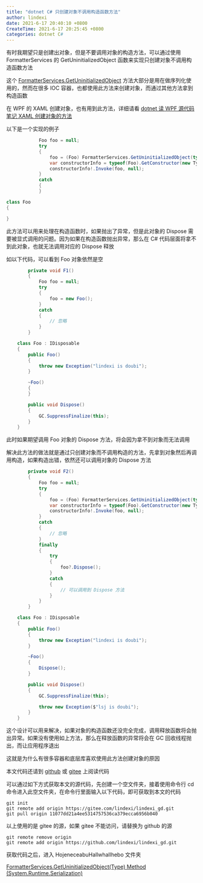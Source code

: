 ```yaml
---
title: "dotnet C# 只创建对象不调用构造函数方法"
author: lindexi
date: 2021-6-17 20:40:10 +0800
CreateTime: 2021-6-17 20:25:45 +0800
categories: dotnet C#
---
```


有时我期望只是创建出对象，但是不要调用对象的构造方法，可以通过使用 FormatterServices 的 GetUninitializedObject 函数来实现只创建对象不调用构造函数方法

<!--more-->


<!-- 发布 -->

这个 [FormatterServices.GetUninitializedObject](https://docs.microsoft.com/en-us/dotnet/api/system.runtime.serialization.formatterservices.getuninitializedobject?WT.mc_id=WD-MVP-5003260) 方法大部分是用在做序列化使用的，然而在很多 IOC 容器，也都使用此方法来创建对象，而通过其他方法拿到构造函数

在 WPF 的 XAML 创建对象，也有用到此方法，详细请看 [dotnet 读 WPF 源代码笔记 XAML 创建对象的方法](https://blog.lindexi.com/post/dotnet-%E8%AF%BB-WPF-%E6%BA%90%E4%BB%A3%E7%A0%81%E7%AC%94%E8%AE%B0-XAML-%E5%88%9B%E5%BB%BA%E5%AF%B9%E8%B1%A1%E7%9A%84%E6%96%B9%E6%B3%95.html )

以下是一个实现的例子

```csharp
            Foo foo = null;
            try
            {
                foo = (Foo) FormatterServices.GetUninitializedObject(typeof(Foo));
                var constructorInfo = typeof(Foo).GetConstructor(new Type[0]);
                constructorInfo!.Invoke(foo, null);
            }
            catch
            {
            }

class Foo
{

}
```

此方法可以用来处理在构造函数时，如果抛出了异常，但是此对象的 Dispose 需要被显式调用的问题。因为如果在构造函数抛出异常，那么在 C# 代码层面将拿不到此对象，也就无法调用对应的 Dispose 释放

如以下代码，可以看到 Foo 对象依然是空

```csharp
        private void F1()
        {
            Foo foo = null;
            try
            {
                foo = new Foo();
            }
            catch
            {
                // 忽略
            }
        }

    class Foo : IDisposable
    {
        public Foo()
        {
            throw new Exception("lindexi is doubi");
        }

        ~Foo()
        {
        }

        public void Dispose()
        {
            GC.SuppressFinalize(this);
        }
    }
```

此时如果期望调用 Foo 对象的 Dispose 方法，将会因为拿不到对象而无法调用

解决此方法的做法就是通过只创建对象而不调用构造的方法，先拿到对象然后再调用构造，如果构造出错，依然还可以调用对象的 Dispose 方法

```csharp
        private void F2()
        {
            Foo foo = null;
            try
            {
                foo = (Foo) FormatterServices.GetUninitializedObject(typeof(Foo));
                var constructorInfo = typeof(Foo).GetConstructor(new Type[0]);
                constructorInfo!.Invoke(foo, null);
            }
            catch
            {
                // 忽略
            }
            finally
            {
                try
                {
                    foo?.Dispose();
                }
                catch
                {
                    // 可以调用到 Dispose 方法
                }
            }
        }

    class Foo : IDisposable
    {
        public Foo()
        {
            throw new Exception("lindexi is doubi");
        }

        ~Foo()
        {
            Dispose();
        }

        public void Dispose()
        {
            GC.SuppressFinalize(this);

            throw new Exception($"lsj is doubi");
        }
    }
```

这个设计可以用来解决，如果对象的构造函数还没完全完成，调用释放函数将会抛出异常。如果没有使用如上方法，那么在释放函数的异常将会在 GC 回收线程抛出，而让应用程序退出

这就是为什么有很多容器和底层库喜欢使用此方法创建对象的原因

本文代码还请到 [github](https://github.com/lindexi/lindexi_gd/tree/11077dd21a4ee5314757536ca379ecca6956b040/HojeneceabuHallwhallhebo) 或 [gitee](https://gitee.com/lindexi/lindexi_gd/tree/11077dd21a4ee5314757536ca379ecca6956b040/HojeneceabuHallwhallhebo) 上阅读代码

可以通过如下方式获取本文的源代码，先创建一个空文件夹，接着使用命令行 cd 命令进入此空文件夹，在命令行里面输入以下代码，即可获取到本文的代码

```
git init
git remote add origin https://gitee.com/lindexi/lindexi_gd.git
git pull origin 11077dd21a4ee5314757536ca379ecca6956b040
```

以上使用的是 gitee 的源，如果 gitee 不能访问，请替换为 github 的源

```
git remote remove origin
git remote add origin https://github.com/lindexi/lindexi_gd.git
```

获取代码之后，进入 HojeneceabuHallwhallhebo 文件夹

[FormatterServices.GetUninitializedObject(Type) Method (System.Runtime.Serialization)](https://docs.microsoft.com/en-us/dotnet/api/system.runtime.serialization.formatterservices.getuninitializedobject?WT.mc_id=WD-MVP-5003260)

